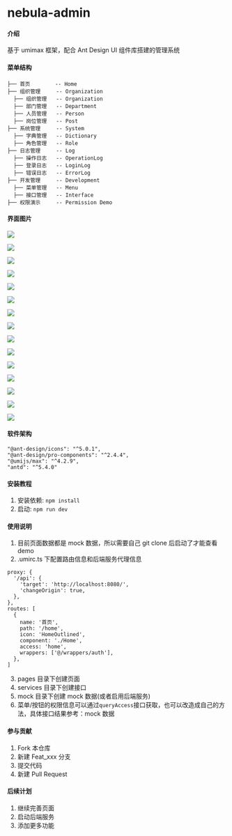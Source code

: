# nebula-admin

#### 介绍

基于 umimax 框架，配合 Ant Design UI 组件库搭建的管理系统

#### 菜单结构

```
├── 首页        -- Home
├── 组织管理     -- Organization
  ├── 组织管理   -- Organization
  ├── 部门管理   -- Department
  ├── 人员管理   -- Person
  ├── 岗位管理   -- Post
├── 系统管理     -- System
  ├── 字典管理   -- Dictionary
  ├── 角色管理   -- Role
├── 日志管理     -- Log
  ├── 操作日志   -- OperationLog
  ├── 登录日志   -- LoginLog
  ├── 错误日志   -- ErrorLog
├── 开发管理     -- Development
  ├── 菜单管理   -- Menu
  ├── 接口管理   -- Interface
├── 权限演示     -- Permission Demo
```

#### 界面图片

![](https://gitee.com/kushu001/pic-go-images/raw/master/images/20240807122055.png)

![](https://gitee.com/kushu001/pic-go-images/raw/master/images/20240807122147.png)

![](https://gitee.com/kushu001/pic-go-images/raw/master/images/20240807122222.png)

![](https://gitee.com/kushu001/pic-go-images/raw/master/images/20240807122404.png)

![](https://gitee.com/kushu001/pic-go-images/raw/master/images/20240807122447.png)

![](https://gitee.com/kushu001/pic-go-images/raw/master/images/20240801114423.png)

![](https://gitee.com/kushu001/pic-go-images/raw/master/images/20240807122530.png)

![](https://gitee.com/kushu001/pic-go-images/raw/master/images/20240801114448.png)

![](https://gitee.com/kushu001/pic-go-images/raw/master/images/20240801114532.png)

![](https://gitee.com/kushu001/pic-go-images/raw/master/images/20240807122613.png)

![](https://gitee.com/kushu001/pic-go-images/raw/master/images/20240807122652.png)

![](https://gitee.com/kushu001/pic-go-images/raw/master/images/20240807122734.png)

![](https://gitee.com/kushu001/pic-go-images/raw/master/images/20240807122757.png)

![](https://gitee.com/kushu001/pic-go-images/raw/master/images/20240807122904.png)

![](https://gitee.com/kushu001/pic-go-images/raw/master/images/20240807122830.png)

#### 软件架构

```
"@ant-design/icons": "^5.0.1",
"@ant-design/pro-components": "^2.4.4",
"@umijs/max": "^4.2.9",
"antd": "^5.4.0"
```

#### 安装教程

1. 安装依赖: `npm install`
2. 启动: `npm run dev`

#### 使用说明

1. 目前页面数据都是 mock 数据，所以需要自己 git clone 后启动了才能查看 demo
2. .umirc.ts 下配置路由信息和后端服务代理信息

```
proxy: {
  '/api': {
    'target': 'http://localhost:8080/',
    'changeOrigin': true,
  },
},
routes: [
  {
    name: '首页',
    path: '/home',
    icon: 'HomeOutlined',
    component: './Home',
    access: 'home',
    wrappers: ['@/wrappers/auth'],
  },
]
```

3. pages 目录下创建页面
4. services 目录下创建接口
5. mock 目录下创建 mock 数据(或者启用后端服务)
6. 菜单/按钮的权限信息可以通过`queryAccess`接口获取，也可以改造成自己的方法，具体接口结果参考：mock 数据

#### 参与贡献

1.  Fork 本仓库
2.  新建 Feat_xxx 分支
3.  提交代码
4.  新建 Pull Request

#### 后续计划

1.  继续完善页面
2.  启动后端服务
3.  添加更多功能
